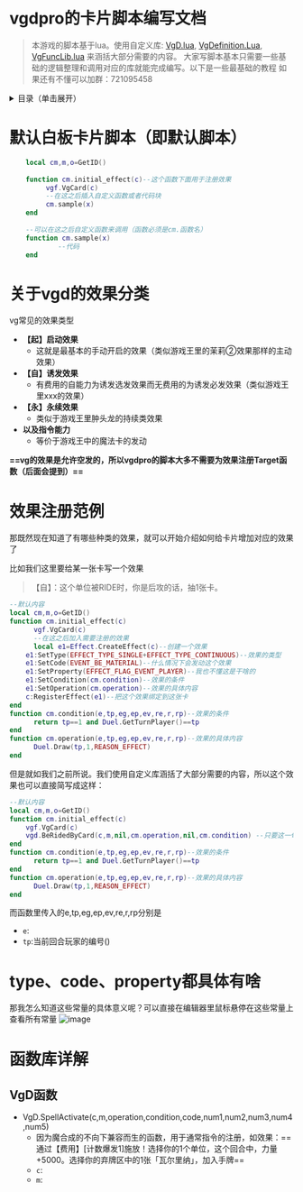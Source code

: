 # vgdpro的卡片脚本编写文档

> 本游戏的脚本基于lua。使用自定义库: [VgD.lua](VgD.Lua), [VgDefinition.Lua](VgDefinition.Lua), [VgFuncLib.lua](VgFuncLib.Lua) 来涵括大部分需要的内容。
大家写脚本基本只需要一些基础的逻辑整理和调用对应的库就能完成编写。以下是一些最基础的教程
如果还有不懂可以加群：721095458

<details>
  <summary>目录（单击展开）</summary>
  
1. [默认脚本](#默认白板卡片脚本即默认脚本)
2. [关于vgd的效果分类](#关于vgd的效果分类)
3. [效果注册范例](#效果注册范例)
4. [基础常量介绍](#typecodeproperty都具体有啥)
5. [函数库详解](#函数库详解)
   1. [VgD函数](#VgD函数)
</details>


# 默认白板卡片脚本（即默认脚本）

```lua
    local cm,m,o=GetID()
    
    function cm.initial_effect(c)--这个函数下面用于注册效果
         vgf.VgCard(c)
         --在这之后插入自定义函数或者代码块
         cm.sample(x)
    end
    
    --可以在这之后自定义函数来调用（函数必须是cm.函数名）
    function cm.sample(x)
    	    --代码
    end
```
# 关于vgd的效果分类
vg常见的效果类型
-  **【起】启动效果**
    -  这就是最基本的手动开启的效果（类似游戏王里的茉莉②效果那样的主动效果）
-  **【自】诱发效果**
    -  有费用的自能力为诱发选发效果而无费用的为诱发必发效果（类似游戏王里xxx的效果）
-  **【永】永续效果**
    -  类似于游戏王里肿头龙的持续类效果
-  **以及指令能力**
    - 等价于游戏王中的魔法卡的发动 

**==vg的效果是允许空发的，所以vgdpro的脚本大多不需要为效果注册Target函数（后面会提到）==**

# 效果注册范例
那既然现在知道了有哪些种类的效果，就可以开始介绍如何给卡片增加对应的效果了

比如我们这里要给某一张卡写一个效果
> 【自】：这个单位被RIDE时，你是后攻的话，抽1张卡。

```lua
--默认内容
local cm,m,o=GetID()
function cm.initial_effect(c)
	  vgf.VgCard(c)
	  --在这之后加入需要注册的效果
	  local e1=Effect.CreateEffect(c)--创建一个效果
    e1:SetType(EFFECT_TYPE_SINGLE+EFFECT_TYPE_CONTINUOUS)--效果的类型
    e1:SetCode(EVENT_BE_MATERIAL)--什么情况下会发动这个效果
    e1:SetProperty(EFFECT_FLAG_EVENT_PLAYER)--我也不懂这是干啥的
    e1:SetCondition(cm.condition)--效果的条件
    e1:SetOperation(cm.operation)--效果的具体内容
    c:RegisterEffect(e1)--把这个效果绑定到这张卡
end
function cm.condition(e,tp,eg,ep,ev,re,r,rp)--效果的条件
	  return tp==1 and Duel.GetTurnPlayer()==tp
end
function cm.operation(e,tp,eg,ep,ev,re,r,rp)--效果的具体内容
	  Duel.Draw(tp,1,REASON_EFFECT)
end
```
但是就如我们之前所说。我们使用自定义库涵括了大部分需要的内容，所以这个效果也可以直接简写成这样：
```lua
--默认内容
local cm,m,o=GetID()
function cm.initial_effect(c)
	vgf.VgCard(c)
	vgd.BeRidedByCard(c,m,nil,cm.operation,nil,cm.condition) --只要这一句就完成了上面7行的内容
end
function cm.condition(e,tp,eg,ep,ev,re,r,rp)--效果的条件
	  return tp==1 and Duel.GetTurnPlayer()==tp
end
function cm.operation(e,tp,eg,ep,ev,re,r,rp)--效果的具体内容
	  Duel.Draw(tp,1,REASON_EFFECT)
end
```
而函数里传入的e,tp,eg,ep,ev,re,r,rp分别是
- `e`:
- `tp`:当前回合玩家的编号()
# type、code、property都具体有啥

 那我怎么知道这些常量的具体意义呢？可以直接在编辑器里鼠标悬停在这些常量上查看所有常量
 ![image](https://i.postimg.cc/GmFVmkpB/Clip-2024-04-09-11-11-23.png)
 
# 函数库详解

## VgD函数
- VgD.SpellActivate(c,m,operation,condition,code,num1,num2,num3,num4,num5)
    - 因为魔合成的不向下兼容而生的函数，用于通常指令的注册，如效果：==通过【费用】[计数爆发1]施放！选择你的1个单位，这个回合中，力量+5000。选择你的弃牌区中的1张「瓦尔里纳」，加入手牌==
    - `c`:
    - `m`:
